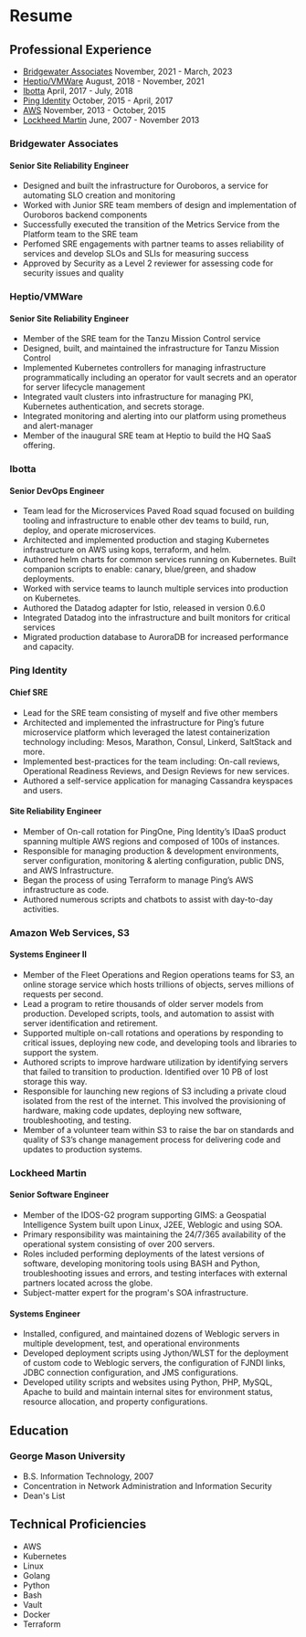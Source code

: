 # Resume

## Professional Experience

* [Bridgewater Associates](/resume#bridgewater-associates) November, 2021 - March, 2023
* [Heptio/VMWare](/resume#heptiovmware) August, 2018 - November, 2021
* [Ibotta](/resume#ibotta) April, 2017 - July, 2018
* [Ping Identity](/resume#ping-identity) October, 2015 - April, 2017
* [AWS](/resume#amazon-web-services-s3) November, 2013 -  October, 2015
* [Lockheed Martin](/resume#lockheed-martin) June, 2007 - November 2013

### Bridgewater Associates

#### Senior Site Reliability Engineer

* Designed and built the infrastructure for Ouroboros, a service for automating SLO creation and monitoring
* Worked with Junior SRE team members of design and implementation of Ouroboros backend components
* Successfully executed the transition of the Metrics Service from the Platform team to the SRE team
* Perfomed SRE engagements with partner teams to asses reliability of services and develop SLOs and SLIs for measuring success
* Approved by Security as a Level 2 reviewer for assessing code for security issues and quality

### Heptio/VMWare

#### Senior Site Reliability Engineer

* Member of the SRE team for the Tanzu Mission Control service
* Designed, built, and maintained the infrastructure for Tanzu Mission Control
* Implemented Kubernetes controllers for managing infrastructure programmatically including an operator for vault secrets and an operator for server lifecycle management
* Integrated vault clusters into infrastructure for managing PKI, Kubernetes authentication, and secrets storage.
* Integrated monitoring and alerting into our platform using prometheus and alert-manager
* Member of the inaugural SRE team at Heptio to build the HQ SaaS offering.

### Ibotta

#### Senior DevOps Engineer

* Team lead for the Microservices Paved Road squad focused on building tooling and infrastructure to enable other dev teams to build, run, deploy, and operate microservices.
* Architected and implemented production and staging Kubernetes infrastructure on AWS using kops, terraform, and helm.
* Authored helm charts for common services running on Kubernetes. Built companion scripts to enable: canary, blue/green, and shadow deployments.
* Worked with service teams to launch multiple services into production on Kubernetes.
* Authored the Datadog adapter for Istio, released in version 0.6.0
* Integrated Datadog into the infrastructure and built monitors for critical services
* Migrated production database to AuroraDB for increased performance and capacity.

### Ping Identity

#### Chief SRE

* Lead for the SRE team consisting of myself and five other members
* Architected and implemented the infrastructure for Ping’s future microservice platform which leveraged the latest containerization technology including: Mesos, Marathon, Consul, Linkerd, SaltStack and more.
* Implemented best-practices for the team including: On-call reviews, Operational Readiness Reviews, and Design Reviews for new services.
* Authored a self-service application for managing Cassandra keyspaces and users.

#### Site Reliability Engineer

* Member of On-call rotation for PingOne, Ping Identity’s IDaaS product spanning multiple AWS regions and composed of 100s of instances.
* Responsible for managing production & development environments, server configuration, monitoring & alerting configuration, public DNS, and AWS Infrastructure.
* Began the process of using Terraform to manage Ping’s AWS infrastructure as code.
* Authored numerous scripts and chatbots to assist with day-to-day activities.

### Amazon Web Services, S3

#### Systems Engineer II

* Member of the Fleet Operations and Region operations teams for S3, an online storage service which hosts trillions of objects, serves millions of requests per second.
* Lead a program to retire thousands of older server models from production. Developed scripts, tools, and automation to assist with server identification and retirement.
* Supported multiple on-call rotations and operations by responding to critical issues, deploying new code, and developing tools and libraries to support the system.
* Authored scripts to improve hardware utilization by identifying servers that failed to transition to production. Identified over 10 PB of lost storage this way.
* Responsible for launching new regions of S3 including a private cloud isolated from the rest of the internet. This involved the provisioning of hardware, making code updates, deploying new software, troubleshooting, and testing.
* Member of a volunteer team within S3 to raise the bar on standards and quality of S3’s change management process for delivering code and updates to production systems.

### Lockheed Martin

#### Senior Software Engineer

* Member of the IDOS-G2 program supporting GIMS: a Geospatial Intelligence System built upon Linux, J2EE, Weblogic and using SOA.
* Primary responsibility was maintaining the 24/7/365 availability of the operational system consisting of over 200 servers.
* Roles included performing deployments of the latest versions of software, developing monitoring tools using BASH and Python, troubleshooting issues and errors, and testing interfaces with external partners located across the globe.
* Subject-matter expert for the program's SOA infrastructure.

#### Systems Engineer

* Installed, configured, and maintained dozens of Weblogic servers in multiple development, test, and operational environments 
* Developed deployment scripts using Jython/WLST for the deployment of custom code to Weblogic servers, the configuration of FJNDI links, JDBC connection configuration, and JMS configurations.
* Developed utility scripts and websites using Python, PHP, MySQL, Apache to build and maintain internal sites for environment status, resource allocation, and property configurations.

## Education

### George Mason University

* B.S. Information Technology, 2007
* Concentration in Network Administration and Information Security
* Dean's List

## Technical Proficiencies

* AWS
* Kubernetes
* Linux
* Golang
* Python
* Bash
* Vault
* Docker
* Terraform
